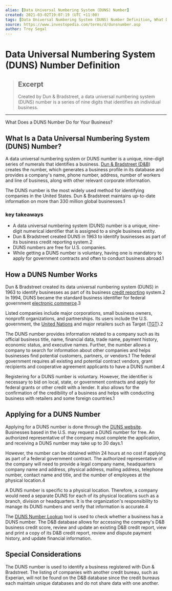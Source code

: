 ```yaml
---
alias: [Data Universal Numbering System (DUNS) Number]
created: 2021-03-02T19:07:19 (UTC +11:00)
tags: [Data Universal Numbering System (DUNS) Number Definition, What Does a DUNS Number Do for Your Business?]
source: https://www.investopedia.com/terms/d/dunsnumber.asp
author: Troy Segal
---
```


# Data Universal Numbering System (DUNS) Number Definition

> ## Excerpt
> Created by Dun & Bradstreet, a data universal numbering system (DUNS) number is a series of nine digits that identifies an individual business.

---

What Does a DUNS Number Do for Your Business?
## What Is a Data Universal Numbering System (DUNS) Number?

A data universal numbering system or DUNS number is a unique, nine-digit series of numerals that identifies a business. [Dun & Bradstreet (D&B](https://www.investopedia.com/terms/d/dandb.asp)) creates the number, which generates a business profile in its database and provides a company's name, phone number, address, number of workers and line of business, along with other relevant corporate information.

The DUNS number is the most widely used method for identifying companies in the United States. Dun & Bradstreet maintains up-to-date information on more than 330 million global businesses.1

### key takeaways

-   A data universal numbering system (DUNS) number is a unique, nine-digit numerical identifier that is assigned to a single business entity.
-   Dun & Bradstreet created DUNS in 1963 to identify businesses as part of its business credit reporting system.2
-   DUNS numbers are free for U.S. companies.
-   While getting a DUNS number is voluntary, having one is mandatory to apply for government contracts and often to conduct business abroad.1

## How a DUNS Number Works

Dun & Bradstreet created its data universal numbering system (DUNS) in 1963 to identify businesses as part of its business [credit reporting](https://www.investopedia.com/terms/c/credit-reporting-agency.asp) system.2 In 1994, DUNS became the standard business identifier for federal government [electronic commerce](https://www.investopedia.com/terms/e/ecommerce.asp).3 

Listed companies include major corporations, small business owners, nonprofit organizations, and partnerships. Its users include the U.S. government, the [United Nations](https://www.investopedia.com/terms/u/united-nations-un.asp) and major retailers such as Target ([TGT](https://www.investopedia.com/markets/quote?tvwidgetsymbol=tgt)).2

The DUNS number provides information related to a company such as its official business title, name, financial data, trade name, payment history, economic status, and executive names. Further, the number allows a company to search for information about other companies and helps businesses find potential customers, partners, or vendors.1 The federal government requires all existing and potential contract vendors, grant recipients and cooperative agreement applicants to have a DUNS number.4

Registering for a DUNS number is voluntary. However, the identifier is necessary to bid on local, state, or government contracts and apply for federal grants or other credit with a lender. It also allows for the confirmation of the credibility of a business and helps with conducting business with retailers and some foreign countries.1

## Applying for a DUNS Number

Applying for a DUNS number is done through the [DUNS website](https://www.dnb.com/duns-number.html). Businesses based in the U.S. may request a DUNS number for free. An authorized representative of the company must complete the application, and receiving a DUNS number may take up to 30 days.1

However, the number can be obtained within 24 hours at no cost if applying as part of a federal government contract. The authorized representative of the company will need to provide a legal company name, headquarters company name and address, physical address, mailing address, telephone number, contact name and title, and the number of employees at the physical location.4

A DUNS number is specific to a physical location. Therefore, a company would need a separate DUNS for each of its physical locations such as a branch, division or headquarters. It is the organization's responsibility to manage its DUNS numbers and verify that information is accurate.4

The [DUNS Number Lookup](https://www.dnb.com/duns-number/lookup.html) tool is used to check whether a business has a DUNS number. The D&B database allows for accessing the company's D&B business credit score, review and update an existing D&B credit report, view and print a copy of its D&B credit report, review and dispute payment history, and update financial information.

## Special Considerations

The DUNS number is used to identify a business registered with Dun & Bradstreet. The listing of companies with another credit bureau, such as Experian, will not be found on the D&B database since the credit bureaus each maintain unique databases and do not share data with one another.
